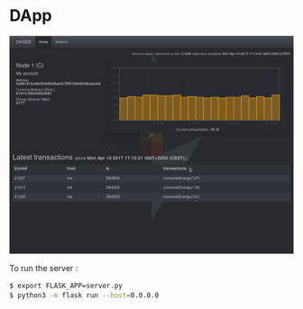 # DApp

![DzApp screenshot](../images/DApp.png)  

To run the server :

```bash
$ export FLASK_APP=server.py
$ python3 -m flask run --host=0.0.0.0
```
